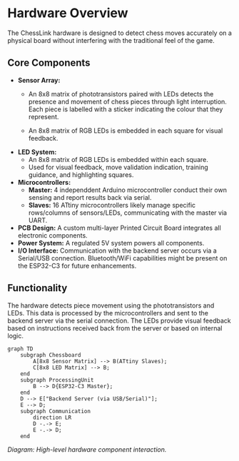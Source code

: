 # Hardware Overview

The ChessLink hardware is designed to detect chess moves accurately on a physical board without interfering with the traditional feel of the game.

## Core Components

*   **Sensor Array:**
    *   An 8x8 matrix of phototransistors paired with LEDs detects the presence and movement of chess pieces through light interruption. Each piece is labelled with a sticker indicating the colour that they represent. 

    *   An 8x8 matrix of RGB LEDs is embedded in each square for visual feedback.
*   **LED System:**
    *   An 8x8 matrix of RGB LEDs is embedded within each square.
    *   Used for visual feedback, move validation indication, training guidance, and highlighting squares.
*   **Microcontrollers:**
    *   **Master:** 4 independdent Arduino microcontroller conduct their own sensing and report results back via serial.
    *   **Slaves:** 16 ATtiny microcontrollers likely manage specific rows/columns of sensors/LEDs, communicating with the master via UART.
*   **PCB Design:** A custom multi-layer Printed Circuit Board integrates all electronic components.
*   **Power System:** A regulated 5V system powers all components.
*   **I/O Interface:** Communication with the backend server occurs via a Serial/USB connection. Bluetooth/WiFi capabilities might be present on the ESP32-C3 for future enhancements.

## Functionality

The hardware detects piece movement using the phototransistors and LEDs. This data is processed by the microcontrollers and sent to the backend server via the serial connection. The LEDs provide visual feedback based on instructions received back from the server or based on internal logic.

```mermaid
graph TD
    subgraph Chessboard
        A[8x8 Sensor Matrix] --> B(ATtiny Slaves);
        C[8x8 LED Matrix] --> B;
    end
    subgraph ProcessingUnit
        B --> D{ESP32-C3 Master};
    end
    D --> E["Backend Server (via USB/Serial)"];
    E --> D;
    subgraph Communication
        direction LR
        D -.-> E;
        E -.-> D;
    end
```

_Diagram: High-level hardware component interaction._ 